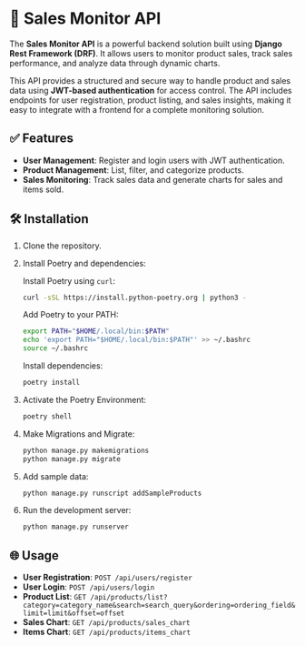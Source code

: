 # 🚀 Sales Monitor API  

The **Sales Monitor API** is a powerful backend solution built using **Django Rest Framework (DRF)**. It allows users to monitor product sales, track sales performance, and analyze data through dynamic charts.  

This API provides a structured and secure way to handle product and sales data using **JWT-based authentication** for access control. The API includes endpoints for user registration, product listing, and sales insights, making it easy to integrate with a frontend for a complete monitoring solution.

## ✅ **Features**  

- **User Management**: Register and login users with JWT authentication.
- **Product Management**: List, filter, and categorize products.
- **Sales Monitoring**: Track sales data and generate charts for sales and items sold.

## 🛠️ **Installation**  

1. Clone the repository.
2. Install Poetry and dependencies:

    Install Poetry using `curl`:

    ```sh
    curl -sSL https://install.python-poetry.org | python3 -
    ```

    Add Poetry to your PATH:

    ```sh
    export PATH="$HOME/.local/bin:$PATH"
    echo 'export PATH="$HOME/.local/bin:$PATH"' >> ~/.bashrc
    source ~/.bashrc
    ```

    Install dependencies:

    ```sh
    poetry install
    ```

3. Activate the Poetry Environment:

    ```sh
    poetry shell
    ```

4. Make Migrations and Migrate:

    ```sh
    python manage.py makemigrations
    python manage.py migrate
    ```

5. Add sample data:

    ```sh
    python manage.py runscript addSampleProducts
    ```

6. Run the development server:

    ```sh
    python manage.py runserver
    ```

## 🌐 Usage

- **User Registration**: `POST /api/users/register`
- **User Login**: `POST /api/users/login`
- **Product List**: `GET /api/products/list?category=category_name&search=search_query&ordering=ordering_field&limit=limit&offset=offset`
- **Sales Chart**: `GET /api/products/sales_chart`
- **Items Chart**: `GET /api/products/items_chart`
